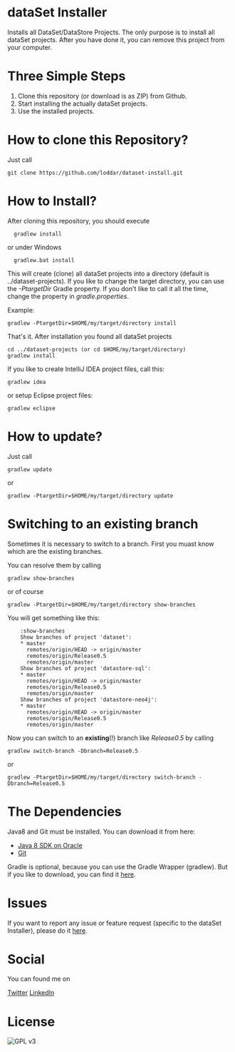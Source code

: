 dataSet Installer
===============

Installs all DataSet/DataStore Projects. The only purpose is to install all dataSet projects. After you have done it, you can remove this project from your
computer.


Three Simple Steps
==================

1. Clone this repository (or download is as ZIP) from Github.
2. Start installing the actually dataSet projects.
3. Use the installed projects.


How to clone this Repository?
=============================

Just call

    git clone https://github.com/loddar/dataset-install.git


How to Install?
===============

After cloning this repository, you should execute

      gradlew install

or under Windows

      gradlew.bat install

This will create (clone) all dataSet projects into a directory (default is ../dataset-projects). If you like to change the target directory, you can use
the *-PtargetDir* Gradle property. If you don't like to call it all the time, change the property in _gradle.properties_.

Example:

    gradlew -PtargetDir=$HOME/my/target/directory install

That's it. After installation you found all dataSet projects

    cd ../dataset-projects (or cd $HOME/my/target/directory)
    gradlew install


If you like to create IntelliJ IDEA project files, call this:

    gradlew idea

or setup Eclipse project files:

    gradlew eclipse


How to update?
==============

Just call

    gradlew update

or

    gradlew -PtargetDir=$HOME/my/target/directory update


Switching to an existing branch
================================

Sometimes it is necessary to switch to a branch. First you muast know which are the existing branches. 

You can resolve them by calling

    gradlew show-branches  

or of course 

	gradlew -PtargetDir=$HOME/my/target/directory show-branches
     

You will get something like this:

```
    :show-branches
    Show branches of project 'dataset':
    * master
      remotes/origin/HEAD -> origin/master
      remotes/origin/Release0.5
      remotes/origin/master
    Show branches of project 'datastore-sql':
    * master
      remotes/origin/HEAD -> origin/master
      remotes/origin/Release0.5
      remotes/origin/master
    Show branches of project 'datastore-neo4j':
    * master
      remotes/origin/HEAD -> origin/master
      remotes/origin/Release0.5
      remotes/origin/master
```

Now you can switch to an __existing__(!) branch like _Release0.5_ by calling
    
    gradlew switch-branch -Dbranch=Release0.5

or 

	gradlew -PtargetDir=$HOME/my/target/directory switch-branch -Dbranch=Release0.5
    

The Dependencies
================

Java8 and Git must be installed. You can download it from here:

* [Java 8 SDK on Oracle](http://www.oracle.com/technetwork/java/javase/downloads/jdk8-downloads-2133151.html)
* [Git](http://git-scm.com/downloads)

Gradle is optional, because you can use the Gradle Wrapper (gradlew). But if you like to download, you can find it [here](https://www.gradle.org/downloads).

Issues
======

If you want to report any issue or feature request (specific to the dataSet Installer), please do it [here](https://github.com/loddar/dataset-install/issues).


Social
======

You can found me on

[Twitter](https://twitter.com/failearly)
[LinkedIn](https://www.linkedin.com/in/markoumek)


License
=======

![GPL v3](http://www.gnu.org/graphics/gplv3-127x51.png)
